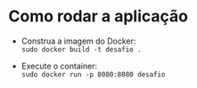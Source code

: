 # Como rodar a aplicação

* Construa a imagem do Docker:<br>
`sudo docker build -t desafio .`

*  Execute o container:<br>
`sudo docker run -p 8080:8080 desafio`
